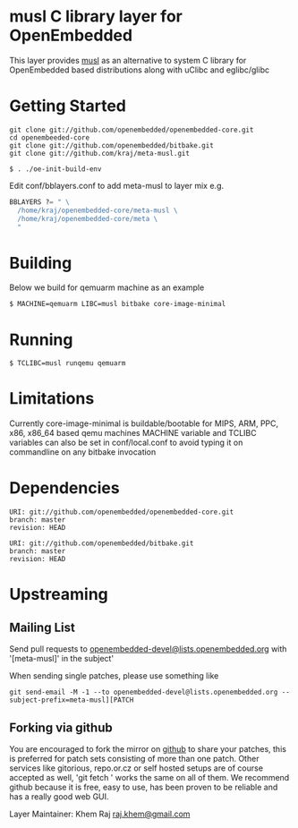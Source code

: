 # musl C library layer for OpenEmbedded

This layer provides [musl](http://www.musl-libc.org/) as an alternative to system
C library for OpenEmbedded based distributions along with uClibc and eglibc/glibc

# Getting Started

```shell
git clone git://github.com/openembedded/openembedded-core.git
cd openembeeded-core
git clone git://github.com/openembedded/bitbake.git
git clone git://github.com/kraj/meta-musl.git

$ . ./oe-init-build-env
```

Edit conf/bblayers.conf to add meta-musl to layer mix e.g.

```python
BBLAYERS ?= " \
  /home/kraj/openembedded-core/meta-musl \
  /home/kraj/openembedded-core/meta \
  "
```

# Building

Below we build for qemuarm machine as an example

```shell
$ MACHINE=qemuarm LIBC=musl bitbake core-image-minimal
```
# Running

```shell
$ TCLIBC=musl runqemu qemuarm
```

# Limitations

Currently core-image-minimal is buildable/bootable for MIPS, ARM, PPC, x86, x86_64 
based qemu machines
MACHINE variable and TCLIBC variables can also be set in conf/local.conf to avoid typing it on commandline on any bitbake invocation


# Dependencies

```
URI: git://github.com/openembedded/openembedded-core.git
branch: master
revision: HEAD

URI: git://github.com/openembedded/bitbake.git
branch: master
revision: HEAD
```

# Upstreaming

## Mailing List
Send pull requests to openembedded-devel@lists.openembedded.org with '[meta-musl]' in the subject'

When sending single patches, please use something like

```shell
git send-email -M -1 --to openembedded-devel@lists.openembedded.org --subject-prefix=meta-musl][PATCH
```
## Forking via github

You are encouraged to fork the mirror on [github](https://github.com/kraj/meta-musl/)
to share your patches, this is preferred for patch sets consisting of more than 
one patch. Other services like gitorious, repo.or.cz or self hosted setups are 
of course accepted as well, 'git fetch <remote>' works the same on all of them.
We recommend github because it is free, easy to use, has been proven to be reliable 
and has a really good web GUI.

Layer Maintainer: Khem Raj raj.khem@gmail.com
